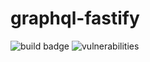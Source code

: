 # graphql-fastify

![build badge](https://github.com/rpvsilva/graphql-fastify/actions/workflows/ci.yml/badge.svg) 
![vulnerabilities](https://snyk.io/test/github/rpvsilva/graphql-fastify/badge.svg?targetFile=package.json)
